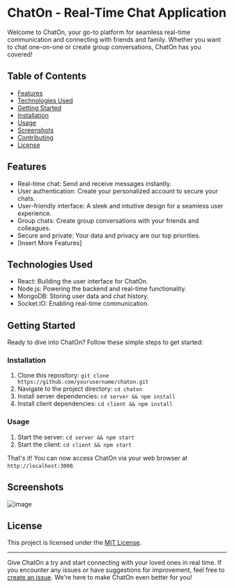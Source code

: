 # ChatOn - Real-Time Chat Application

Welcome to ChatOn, your go-to platform for seamless real-time communication and connecting with friends and family. Whether you want to chat one-on-one or create group conversations, ChatOn has you covered!

## Table of Contents
- [Features](#features)
- [Technologies Used](#technologies-used)
- [Getting Started](#getting-started)
- [Installation](#installation)
- [Usage](#usage)
- [Screenshots](#screenshots)
- [Contributing](#contributing)
- [License](#license)

## Features

- Real-time chat: Send and receive messages instantly.
- User authentication: Create your personalized account to secure your chats.
- User-friendly interface: A sleek and intuitive design for a seamless user experience.
- Group chats: Create group conversations with your friends and colleagues.
- Secure and private: Your data and privacy are our top priorities.
- [Insert More Features]

## Technologies Used

- React: Building the user interface for ChatOn.
- Node.js: Powering the backend and real-time functionality.
- MongoDB: Storing user data and chat history.
- Socket.IO: Enabling real-time communication.

## Getting Started

Ready to dive into ChatOn? Follow these simple steps to get started:

### Installation

1. Clone this repository: `git clone https://github.com/yourusername/chaton.git`
2. Navigate to the project directory: `cd chaton`
3. Install server dependencies: `cd server && npm install`
4. Install client dependencies: `cd client && npm install`

### Usage

1. Start the server: `cd server && npm start`
2. Start the client: `cd client && npm start`

That's it! You can now access ChatOn via your web browser at `http://localhost:3000`.

## Screenshots
![image](https://github.com/Johnfavour/Realtime-chat-app/assets/113635549/9f345629-72fd-43ba-abab-f26c6823118d)


## License

This project is licensed under the [MIT License](LICENSE).

---

Give ChatOn a try and start connecting with your loved ones in real time. If you encounter any issues or have suggestions for improvement, feel free to [create an issue](https://github.com/Johnfavour/Realtime-chat-app). We're here to make ChatOn even better for you!

